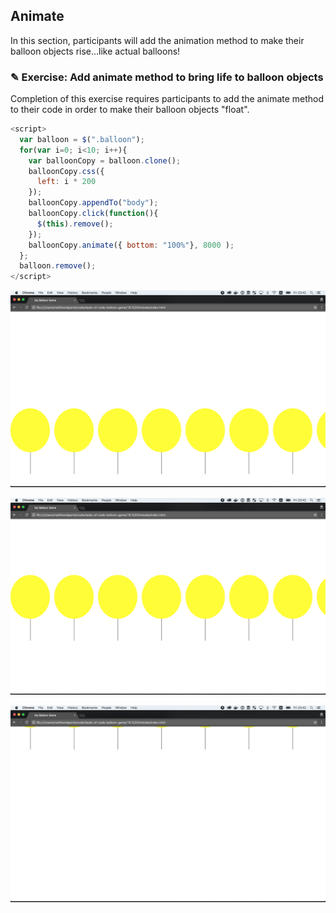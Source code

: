## Animate

In this section, participants will add the animation method to make their balloon
objects rise...like actual balloons!

### ✎ Exercise: Add animate method to bring life to balloon objects

Completion of this exercise requires participants to add the animate method to
their code in order to make their balloon objects "float".

```javascript
<script>
  var balloon = $(".balloon");
  for(var i=0; i<10; i++){
    var balloonCopy = balloon.clone();
    balloonCopy.css({
      left: i * 200
    });
    balloonCopy.appendTo("body");
    balloonCopy.click(function(){
      $(this).remove();
    });
    balloonCopy.animate({ bottom: "100%"}, 8000 );
  };
  balloon.remove();
</script>
```

![](https://raw.githubusercontent.com/Codaisseur/taste-of-code-balloon-game/master/Screenshots/animate1.png)

![](https://raw.githubusercontent.com/Codaisseur/taste-of-code-balloon-game/master/Screenshots/animate2.png)

![](https://raw.githubusercontent.com/Codaisseur/taste-of-code-balloon-game/master/Screenshots/animate3.png)
